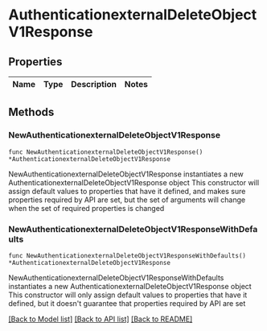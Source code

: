 # AuthenticationexternalDeleteObjectV1Response

## Properties

Name | Type | Description | Notes
------------ | ------------- | ------------- | -------------

## Methods

### NewAuthenticationexternalDeleteObjectV1Response

`func NewAuthenticationexternalDeleteObjectV1Response() *AuthenticationexternalDeleteObjectV1Response`

NewAuthenticationexternalDeleteObjectV1Response instantiates a new AuthenticationexternalDeleteObjectV1Response object
This constructor will assign default values to properties that have it defined,
and makes sure properties required by API are set, but the set of arguments
will change when the set of required properties is changed

### NewAuthenticationexternalDeleteObjectV1ResponseWithDefaults

`func NewAuthenticationexternalDeleteObjectV1ResponseWithDefaults() *AuthenticationexternalDeleteObjectV1Response`

NewAuthenticationexternalDeleteObjectV1ResponseWithDefaults instantiates a new AuthenticationexternalDeleteObjectV1Response object
This constructor will only assign default values to properties that have it defined,
but it doesn't guarantee that properties required by API are set


[[Back to Model list]](../README.md#documentation-for-models) [[Back to API list]](../README.md#documentation-for-api-endpoints) [[Back to README]](../README.md)


